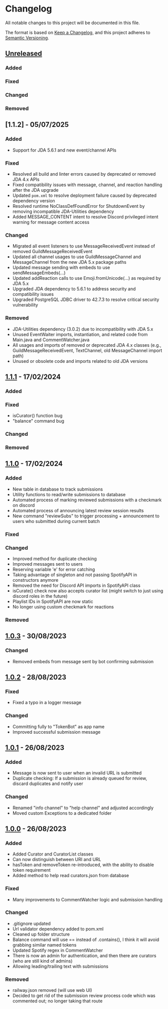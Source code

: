 # Changelog

All notable changes to this project will be documented in this file.

The format is based on [Keep a Changelog](https://keepachangelog.com/en/1.0.0/),
and this project adheres to [Semantic Versioning](https://semver.org/spec/v2.0.0.html).

## [Unreleased]

### Added

### Fixed

### Changed

### Removed


## [1.1.2] - 05/07/2025

### Added
- Support for JDA 5.6.1 and new event/channel APIs

### Fixed
- Resolved all build and linter errors caused by deprecated or removed JDA 4.x APIs
- Fixed compatibility issues with message, channel, and reaction handling after the JDA upgrade
- Updated `pom.xml` to resolve deployment failure caused by deprecated dependency version
- Resolved runtime NoClassDefFoundError for ShutdownEvent by removing incompatible JDA-Utilities dependency
- Added MESSAGE_CONTENT intent to resolve Discord privileged intent warning for message content access

### Changed
- Migrated all event listeners to use MessageReceivedEvent instead of removed GuildMessageReceivedEvent
- Updated all channel usages to use GuildMessageChannel and MessageChannel from the new JDA 5.x package paths
- Updated message sending with embeds to use sendMessageEmbeds(...)
- Updated addReaction calls to use Emoji.fromUnicode(...) as required by JDA 5.x
- Upgraded JDA dependency to 5.6.1 to address security and compatibility issues
- Upgraded PostgreSQL JDBC driver to 42.7.3 to resolve critical security vulnerability

### Removed
- JDA-Utilities dependency (3.0.2) due to incompatibility with JDA 5.x
- Unused EventWaiter imports, instantiation, and related code from Main.java and CommentWatcher.java
- All usages and imports of removed or deprecated JDA 4.x classes (e.g., GuildMessageReceivedEvent, TextChannel, old MessageChannel import path)
- Unused or obsolete code and imports related to old JDA versions


## [1.1.1] - 17/02/2024

### Added

### Fixed
- isCurator() function bug
- "balance" command bug

### Changed

### Removed


## [1.1.0] - 17/02/2024

### Added
- New table in database to track submissions
- Utility functions to read/write submissions to database
- Automated process of marking reviewed submissions with a checkmark on discord
- Automated process of announcing latest review session results
- New command "reviewSubs" to trigger processing + announcement to users who submitted during current batch

### Fixed

### Changed
- Improved method for duplicate checking
- Improved messages sent to users
- Reserving variable 'e' for error catching
- Taking advantage of singleton and not passing SpotifyAPI in constructors anymore
- Removed the need for Discord API imports in SpotifyAPI class
- isCurate() check now also accepts curator list (might switch to just using discord roles in the future)
- Playlist IDs in SpotifyAPI are now static
- No longer using custom checkmark for reactions

### Removed


## [1.0.3] - 30/08/2023

### Changed

- Removed embeds from message sent by bot confirming submission


## [1.0.2] - 28/08/2023

### Fixed

- Fixed a typo in a logger message

### Changed

- Committing fully to "TokenBot" as app name
- Improved successful submission message


## [1.0.1] - 26/08/2023

### Added

- Message is now sent to user when an invalid URL is submitted
- Duplicate checking: If a submission is already queued for review, discard duplicates and notify user

### Changed

- Renamed "info channel" to "help channel" and adjusted accordingly
- Moved custom Exceptions to a dedicated folder


## [1.0.0] - 26/08/2023

### Added

- Added Curator and CuratorList classes
- Can now distinguish between URI and URL
- hasToken and removeToken re-introduced, with the ability to disable token requirement
- Added method to help read curators.json from database

### Fixed

- Many improvements to CommentWatcher logic and submission handling

### Changed

- .gitignore updated
- Url validator dependency added to pom.xml
- Cleaned up folder structure
- Balance command will use == instead of .contains(), I think it will avoid grabbing similar named tokens
- Updated Spotify regex in CommentWatcher
- There is now an admin for authentication, and then there are curators (who are still kind of admins)
- Allowing leading/trailing text with submissions

### Removed

- railway.json removed (will use web UI)
- Decided to get rid of the submission review process code which was commented out; no longer taking that route


[unreleased]: https://github.com/adaniel2/TokenBot_1_maven/compare/1.1.1...HEAD
[1.1.1]: https://github.com/adaniel2/TokenBot_1_maven/compare/1.1.0...1.1.1
[1.1.0]: https://github.com/adaniel2/TokenBot_1_maven/compare/1.0.3...1.1.0
[1.0.3]: https://github.com/adaniel2/TokenBot_1_maven/compare/1.0.2...1.0.3
[1.0.2]: https://github.com/adaniel2/TokenBot_1_maven/compare/1.0.1...1.0.2
[1.0.1]: https://github.com/adaniel2/TokenBot_1_maven/compare/1.0.0...1.0.1
[1.0.0]: https://github.com/adaniel2/TokenBot_1_maven/releases/tag/1.0.0